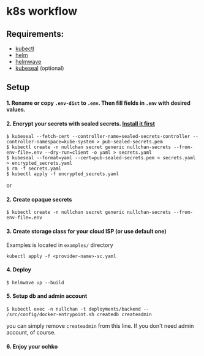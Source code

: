 
# k8s workflow

## Requirements:
- [kubectl](https://kubernetes.io/docs/tasks/tools/install-kubectl/)
- [helm](https://helm.sh/docs/intro/install/)
- [helmwave](https://helmwave.readthedocs.io/en/latest/install/)
- [kubeseal](https://sealed-secrets.netlify.app/) (optional)

## Setup

#### 1. Rename or copy `.env-dist` to `.env`. Then fill fields in `.env` with desired values.

#### 2. Encrypt your secrets with sealed secrets. [Install it first](https://github.com/bitnami-labs/sealed-secrets/releases)
```
$ kubeseal --fetch-cert --controller-name=sealed-secrets-controller --controller-namespace=kube-system > pub-sealed-secrets.pem
$ kubectl create -n nullchan secret generic nullchan-secrets --from-env-file=.env --dry-run=client -o yaml > secrets.yaml
$ kubeseal --format=yaml --cert=pub-sealed-secrets.pem < secrets.yaml > encrypted_secrets.yaml
$ rm -f secrets.yaml
$ kubectl apply -f encrypted_secrets.yaml
```

or

#### 2. Create opaque secrets
```
$ kubectl create -n nullchan secret generic nullchan-secrets --from-env-file=.env
```

####  3.  Create storage class for your cloud ISP (or use default one)
Examples is located in `examples/` directory
```
kubectl apply -f <provider-name>-sc.yaml
```

#### 4. Deploy
```
$ helmwave up --build
```

#### 5. Setup db and admin account
```
$ kubectl exec -n nullchan -t deployments/backend -- /src/config/docker-entrypoint.sh createdb createadmin
```
you can simply remove `createadmin` from this line. If you don't need admin account, of course.

#### 6. Enjoy your ochko
